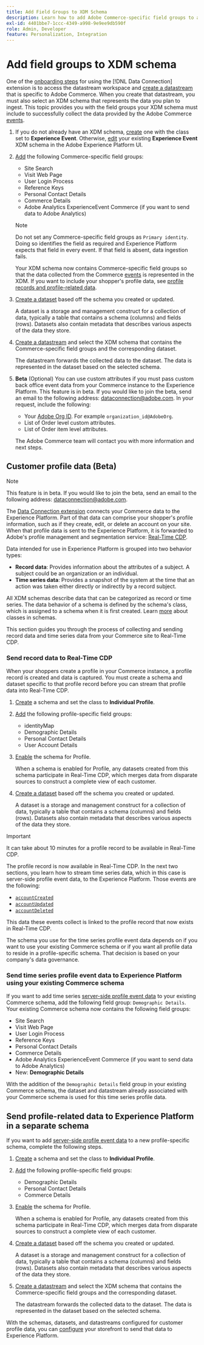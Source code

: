 ```yaml
---
title: Add Field Groups to XDM Schema
description: Learn how to add Adobe Commerce-specific field groups to an XDM schema.
exl-id: 4401bbe7-1ccc-4349-a998-9e9ee9db590f
role: Admin, Developer
feature: Personalization, Integration
---
```

# Add field groups to XDM schema

One of the [onboarding steps](overview.md#onboarding-steps) for using the [!DNL Data Connection] extension is to access the datastream workspace and [create a datastream](https://experienceleague.adobe.com/docs/experience-platform/datastreams/overview.html) that is specific to Adobe Commerce. When you create that datastream, you must also select an XDM schema that represents the data you plan to ingest. This topic provides you with the field groups your XDM schema must include to successfully collect the data provided by the Adobe Commerce [events](events.md).

1. If you do not already have an XDM schema, [create](https://experienceleague.adobe.com/docs/experience-platform/xdm/ui/resources/schemas.html#create) one with the class set to **Experience Event**. Otherwise, [edit](https://experienceleague.adobe.com/docs/experience-platform/xdm/ui/resources/schemas.html#edit) your existing **Experience Event** XDM schema in the Adobe Experience Platform UI.

1. [Add](https://experienceleague.adobe.com/docs/experience-platform/xdm/ui/resources/schemas.html#add-field-groups) the following Commerce-specific field groups:
    
    - Site Search 
    - Visit Web Page
    - User Login Process
    - Reference Keys
    - Personal Contact Details 
    - Commerce Details
    - Adobe Analytics ExperienceEvent Commerce (if you want to send data to Adobe Analytics)

    >[!NOTE]
    >
    > Do not set any Commerce-specific field groups as `Primary identity`. Doing so identifies the field as required and Experience Platform expects that field in every event. If that field is absent, data ingestion fails.
    
    Your XDM schema now contains Commerce-specific field groups so that the data collected from the Commerce [events](events.md) is represented in the XDM. If you want to include your shopper's profile data, see [profile records and profile-related data](#profile-records-and-profile-related-data).

1. [Create a dataset](https://experienceleague.adobe.com/docs/platform-learn/implement-mobile-sdk/experience-cloud/platform.html#create-a-dataset) based off the schema you created or updated.

    A dataset is a storage and management construct for a collection of data, typically a table that contains a schema (columns) and fields (rows). Datasets also contain metadata that describes various aspects of the data they store.

1. [Create a datastream](https://experienceleague.adobe.com/docs/experience-platform/datastreams/overview.html) and select the XDM schema that contains the Commerce-specific field groups and the corresponding dataset.

    The datastream forwards the collected data to the dataset. The data is represented in the dataset based on the selected schema.

1. **Beta** (Optional) You can use custom attributes if you must pass custom back office event data from your Commerce instance to the Experience Platform. This feature is in beta. If you would like to join the beta, send an email to the following address: [dataconnection@adobe.com](mailto:dataconnection@adobe.com). In your request, include the following:

    - Your [Adobe Org ID](https://experienceleague.adobe.com/docs/core-services/interface/administration/organizations.html#concept_EA8AEE5B02CF46ACBDAD6A8508646255). For example `organization_id@AdobeOrg`.
    - List of Order level custom attributes.
    - List of Order item level attributes.

    The Adobe Commerce team will contact you with more information and next steps.

## Customer profile data (Beta)

>[!NOTE]
>
>This feature is in beta. If you would like to join the beta, send an email to the following address: [dataconnection@adobe.com](mailto:dataconnection@adobe.com). 

The [Data Connection extension](overview.md) connects your Commerce data to the Experience Platform. Part of that data can comprise your shopper's profile information, such as if they create, edit, or delete an account on your site. When that profile data is sent to the Experience Platform, it is forwarded to Adobe's profile management and segmentation service: [Real-Time CDP](https://experienceleague.adobe.com/docs/experience-platform/rtcdp/intro/rtcdp-intro/overview.html).

Data intended for use in Experience Platform is grouped into two behavior types:

- **Record data**: Provides information about the attributes of a subject. A subject could be an organization or an individual.
- **Time series data**: Provides a snapshot of the system at the time that an action was taken either directly or indirectly by a record subject.

All XDM schemas describe data that can be categorized as record or time series. The data behavior of a schema is defined by the schema's class, which is assigned to a schema when it is first created. Learn [more](https://experienceleague.adobe.com/docs/experience-platform/xdm/schema/composition.html#class) about classes in schemas.

This section guides you through the process of collecting and sending record data and time series data from your Commerce site to Real-Time CDP.

### Send record data to Real-Time CDP

When your shoppers create a profile in your Commerce instance, a profile record is created and data is captured. You must create a schema and dataset specific to that profile record before you can stream that profile data into Real-Time CDP.

1. [Create](https://experienceleague.adobe.com/docs/experience-platform/xdm/ui/resources/schemas.html#create) a schema and set the class to **Individual Profile**.

1. [Add](https://experienceleague.adobe.com/docs/experience-platform/xdm/ui/resources/schemas.html#add-field-groups) the following profile-specific field groups:
    
    - identityMap
    - Demographic Details
    - Personal Contact Details
    - User Account Details

1. [Enable](https://experienceleague.adobe.com/docs/experience-platform/xdm/ui/resources/schemas.html#profile) the schema for Profile.

    When a schema is enabled for Profile, any datasets created from this schema participate in Real-Time CDP, which merges data from disparate sources to construct a complete view of each customer.

1. [Create a dataset](https://experienceleague.adobe.com/docs/platform-learn/implement-mobile-sdk/experience-cloud/platform.html#create-a-dataset) based off the schema you created or updated.

    A dataset is a storage and management construct for a collection of data, typically a table that contains a schema (columns) and fields (rows). Datasets also contain metadata that describes various aspects of the data they store.

>[!IMPORTANT]
>
>It can take about 10 minutes for a profile record to be available in Real-Time CDP.

The profile record is now available in Real-Time CDP. In the next two sections, you learn how to stream time series data, which in this case is server-side profile event data, to the Experience Platform. Those events are the following:

- [`accountCreated`](./events.md#accountcreated)
- [`accountUpdated`](./events.md#accountupdated)
- [`accountDeleted`](./events.md#accountdeleted)

This data these events collect is linked to the profile record that now exists in Real-Time CDP.

The schema you use for the time series profile event data depends on if you want to use your existing Commerce schema or if you want all profile data to reside in a profile-specific schema. That decision is based on your company's data governance.

### Send time series profile event data to Experience Platform using your existing Commerce schema

If you want to add time series [server-side profile event data](events.md#profile-events-server-side) to your existing Commerce schema, add the following field group: `Demographic Details`. Your existing Commerce schema now contains the following field groups:

- Site Search 
- Visit Web Page
- User Login Process
- Reference Keys
- Personal Contact Details 
- Commerce Details
- Adobe Analytics ExperienceEvent Commerce (if you want to send data to Adobe Analytics)
- New: **Demographic Details**

With the addition of the `Demographic Details` field group in your existing Commerce schema, the dataset and datastream already associated with your Commerce schema is used for this time series profile data.

## Send profile-related data to Experience Platform in a separate schema

If you want to add [server-side profile event data](events.md#profile-events-server-side) to a new profile-specific schema, complete the following steps.

1. [Create](https://experienceleague.adobe.com/docs/experience-platform/xdm/ui/resources/schemas.html#create) a schema and set the class to **Individual Profile**.

1. [Add](https://experienceleague.adobe.com/docs/experience-platform/xdm/ui/resources/schemas.html#add-field-groups) the following profile-specific field groups:
    
    - Demographic Details
    - Personal Contact Details
    - Commerce Details

1. [Enable](https://experienceleague.adobe.com/docs/experience-platform/xdm/ui/resources/schemas.html#profile) the schema for Profile.

    When a schema is enabled for Profile, any datasets created from this schema participate in Real-Time CDP, which merges data from disparate sources to construct a complete view of each customer.

1. [Create a dataset](https://experienceleague.adobe.com/docs/platform-learn/implement-mobile-sdk/experience-cloud/platform.html#create-a-dataset) based off the schema you created or updated.

    A dataset is a storage and management construct for a collection of data, typically a table that contains a schema (columns) and fields (rows). Datasets also contain metadata that describes various aspects of the data they store.

1. [Create a datastream](https://experienceleague.adobe.com/docs/experience-platform/datastreams/overview.html) and select the XDM schema that contains the Commerce-specific field groups and the corresponding dataset.

    The datastream forwards the collected data to the dataset. The data is represented in the dataset based on the selected schema.

With the schemas, datasets, and datastreams configured for customer profile data, you can [configure](./connect-data.md#customer-profiles-beta) your storefront to send that data to Experience Platform.
